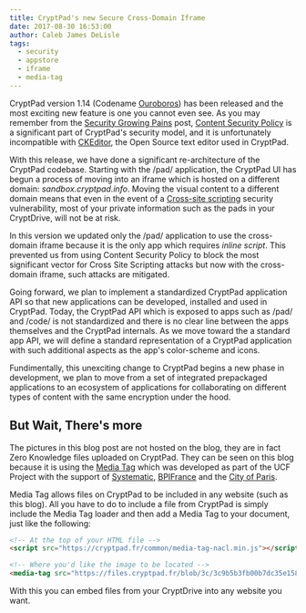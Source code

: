 ```yaml
---
title: CryptPad's new Secure Cross-Domain Iframe
date: 2017-08-30 16:53:00
author: Caleb James DeLisle
tags:
  - security
  - appstore
  - iframe
  - media-tag
---
```


<script src="https://cryptpad.fr/common/media-tag-nacl.min.js"></script>

CryptPad version 1.14 (Codename [Ouroboros](https://en.wikipedia.org/wiki/Ouroboros)) has been released and the most exciting new feature is one you cannot even see. As you may remember from the [Security Growing Pains](/2017/03/06/Security-growing-pains/) post, [Content Security Policy](https://en.wikipedia.org/wiki/Content_Security_Policy) is a significant part of CryptPad's security model, and it is unfortunately incompatible with [CKEditor](https://ckeditor.com/), the Open Source text editor used in CryptPad.

With this release, we have done a significant re-architecture of the CryptPad codebase. Starting with the /pad/ application, the CryptPad UI has begun a process of moving into an iframe which is hosted on a different domain: *sandbox.cryptpad.info*. Moving the visual content to a different domain means that even in the event of a [Cross-site scripting](https://en.wikipedia.org/wiki/Cross-site_scripting) security vulnerability, most of your private information such as the pads in your CryptDrive, will not be at risk.

In this version we updated only the /pad/ application to use the cross-domain iframe because it is the only app which requires *inline script*. This prevented us from using Content Security Policy to block the most significant vector for Cross Site Scripting attacks but now with the cross-domain iframe, such attacks are mitigated.

<media-tag src="https://files.cryptpad.fr/blob/b5/b5cd676935a5b23c158f38a84b7f3dfd3dc96ab3aafddd62" data-crypto-key="cryptpad:FBD19VUsNtgIxwjMGSOZcswciQzDixfuBY7dVWVwRG0=" data-attr-width="50%"></media-tag>

Going forward, we plan to implement a standardized CryptPad application API so that new applications can be developed, installed and used in CryptPad. Today, the CryptPad API which is exposed to apps such as /pad/ and /code/ is not standardized and there is no clear line between the apps themselves and the CryptPad internals. As we move toward the a standard app API, we will define a standard representation of a CryptPad application with such additional aspects as the app's color-scheme and icons.

Fundimentally, this unexciting change to CryptPad begins a new phase in development, we plan to move from a set of integrated prepackaged applications to an ecosystem of applications for collaborating on different types of content with the same encryption under the hood.

## But Wait, There's more

The pictures in this blog post are not hosted on the blog, they are in fact Zero Knowledge files uploaded on CryptPad. They
can be seen on this blog because it is using the [Media Tag](https://github.com/UCF-project/media-tag) which was developed as part of the UCF Project with the support of [Systematic](http://www.systematic-paris-region.org/), [BPIFrance](https://www.bpifrance.fr/) and the [City of Paris](https://www.paris.fr/). 

<media-tag src="https://files.cryptpad.fr/blob/3c/3c9b5b3fb00b7dc35e15851606132585e8b69b06a51556eb" data-crypto-key="cryptpad:VE4raHL5VFReAXxioTaFZwt6q2jpxX+bdFHAFeoivZQ=" data-attr-width="40%"></media-tag>

Media Tag allows files on CryptPad to be included in any website (such as this blog). All you have to do to include a file from CryptPad is simply include the Media Tag loader and then add a Media Tag to your document, just like the following:

```html
<!-- At the top of your HTML file -->
<script src="https://cryptpad.fr/common/media-tag-nacl.min.js"></script>

<!-- Where you'd like the image to be located -->
<media-tag src="https://files.cryptpad.fr/blob/3c/3c9b5b3fb00b7dc35e15851606132585e8b69b06a51556eb" data-crypto-key="cryptpad:VE4raHL5VFReAXxioTaFZwt6q2jpxX+bdFHAFeoivZQ="></media-tag>
```

With this you can embed files from your CryptDrive into any website you want.
